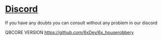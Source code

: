 # [Discord](https://discord.gg/ZME2MjD8D6)

If you have any doubts you can consult without any problem in our discord 


QBCORE VERSION https://github.com/6xDev/6x_houserobbery
